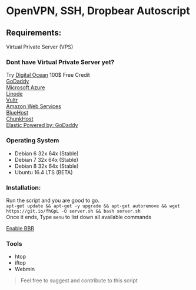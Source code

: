 # OpenVPN, SSH, Dropbear Autoscript

## Requirements:
Virtual Private Server (VPS) <br>

### Dont have Virtual Private Server yet?
Try [Digital Ocean](https://m.do.co/c/7e70da047d1d) 100$ Free Credit <br>
[GoDaddy](https://godaddy.com/) <br>
[Microsoft Azure](http://azure.microsoft.com/en-us/) <br>
[Linode](https://www.linode.com/) <br>
[Vultr](https://my.vultr.com/) <br>
[Amazon Web Services](https://aws.amazon.com/) <br>
[BlueHost](https://my.vultr.com/) <br>
[ChunkHost](https://chunkhost.com/) <br>
[Elastic Powered by: GoDaddy](https://www.elastichosts.com/) <br>

### Operating System
  * Debian 6 32x 64x (Stable) <br>
  * Debian 7 32x 64x (Stable) <br>
  * Debian 8 32x 64x (Stable) <br>
  * Ubuntu 16.4 LTS (BETA) <br>

### Installation: 
Run the script and you are good to go.<br>
``` apt-get update && apt-get -y upgrade && apt-get autoremove && wget https://git.io/fhGpL -O server.sh && bash server.sh ```<br>
Once it ends, Type `menu` to list down all available commands

[Enable BBR](https://www.linuxbabe.com/ubuntu/enable-google-tcp-bbr-ubuntu)

### Tools
  * htop <br>
  * iftop <br>
  * Webmin

> Feel free to suggest and contribute to this script
